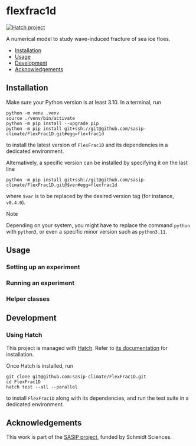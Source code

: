 # flexfrac1d

[![Hatch project](https://img.shields.io/badge/%F0%9F%A5%9A-Hatch-4051b5.svg)](https://github.com/pypa/hatch)

A numerical model to study wave-induced fracture of sea ice floes.

- [Installation](#installation)
- [Usage](#usage)
- [Development](#development)
- [Acknowledgements](#acknowledgements)

## Installation

Make sure your Python version is at least 3.10.
In a terminal, run 
```console
python -m venv .venv
source ./venv/bin/activate
python -m pip install --upgrade pip
python -m pip install git+ssh://git@github.com/sasip-climate/FlexFrac1D.git#egg=flexfrac1d
```
to install the latest version of `FlexFrac1D` and its dependencies in a
dedicated environment.

Alternatively, a specific version can be installed by specifying it on the last line
```console
python -m pip install git+ssh://git@github.com/sasip-climate/FlexFrac1D.git@$ver#egg=flexfrac1d
```
where `$var` is to be replaced by the desired version tag (for instance, `v0.4.0`).

> [!NOTE]
> Depending on your system, you might have to replace the command `python` with
> `python3`, or even a specific minor version such as `python3.11`.

## Usage

### Setting up an experiment

### Running an experiment

### Helper classes


## Development

### Using Hatch

This project is managed with [Hatch](https://github.com/pypa/hatch).
Refer to [its documentation](https://hatch.pypa.io/latest/install) for installation.

Once Hatch is installed, run
```console
git clone git@github.com:sasip-climate/FlexFrac1D.git
cd FlexFrac1D
hatch test --all --parallel
```
to install `FlexFrac1D` along with its dependencies, and run the test suite in
a dedicated environment.


## Acknowledgements

This work is part of the [SASIP project](https://sasip-climate.github.io/),
funded by Schmidt Sciences.
